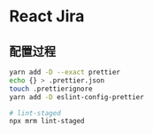# React Jira

## 配置过程
```bash
yarn add -D --exact prettier 
echo {} > .prettier.json
touch .prettierignore
yarn add -D eslint-config-prettier

# lint-staged
npx mrm lint-staged
```